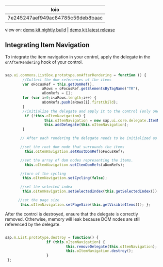 <!-- loio7e245247aef949ac84785c56deb8baac -->

| loio |
| -----|
| 7e245247aef949ac84785c56deb8baac |

<div id="loio">

view on: [demo kit nightly build](https://openui5nightly.hana.ondemand.com/topic/7e245247aef949ac84785c56deb8baac) | [demo kit latest release](https://sdk.openui5.org/topic/7e245247aef949ac84785c56deb8baac)</div>

## Integrating Item Navigation

To integrate the item navigation in your control, apply the delegate in the `onAfterRendering` hook of your control.

```js

sap.ui.commons.ListBox.prototype.onAfterRendering = function () {
        //Collect the dom references of the items
        var oFocusRef = this.getDomRef(),
                 aRows = oFocusRef.getElementsByTagName("TR"),
                 aDomRefs = [];
        for (var i=0;i<aRows.length;i++) {
                 aDomRefs.push(aRows[i].firstChild);
        }
        //initialize the delegate and apply it to the control (only once)
         if (!this.oItemNavigation) {
                  this.oItemNavigation = new sap.ui.core.delegate.ItemNavigation();
                  this.addDelegate(this.oItemNavigation);
        }

       // After each rendering the delegate needs to be initialized as well.

       //set the root dom node that surrounds the items
         this.oItemNavigation.setRootDomRef(oFocusRef);

       //set the array of dom nodes representing the items.
         this.oItemNavigation.setItemDomRefs(aDomRefs);

       //turn of the cycling
        this.oItemNavigation.setCycling(false);

       //set the selected index
        this.oItemNavigation.setSelectedIndex(this.getSelectedIndex());

      //set the page size
       this.oItemNavigation.setPageSize(this.getVisibleItems()); };
```

After the control is destroyed, ensure that the delegate is correctly removed. Otherwise, memory will leak because DOM nodes are still referenced by the delegate.

```js

sap.m.List.prototype.destroy = function() {
                   if (this.oItemNavigation) {
                            this.removeDelegate(this.oItemNavigation);
                            this.oItemNavigation.destroy();
                   }
 }; 
```

